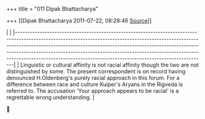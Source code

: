 +++
title = "011 Dipak Bhattacharya"

+++
[[Dipak Bhattacharya	2011-07-22, 08:28:46 [Source](https://groups.google.com/g/bvparishat/c/xJvpV7AZaTg)]]



|                                                                                                                                                                                                                                                                                                                                                                                                     | |-----------------------------------------------------------------------------------------------------------------------------------------------------------------------------------------------------------------------------------------------------------------------------------------------------------------------------------------------------------------------------------------------------| | Linguistic or cultural affinity is not racial affinity though the two are not distinguished by some. The present correspondent is on record having denounced H.Oldenberg's purely racial approach in this forum. For a difference between race and culture Kuiper's Aryans in the Rigveda is referred to. The accusation 'Your approach appears to be racial' is a regrettable wrong understanding. |



